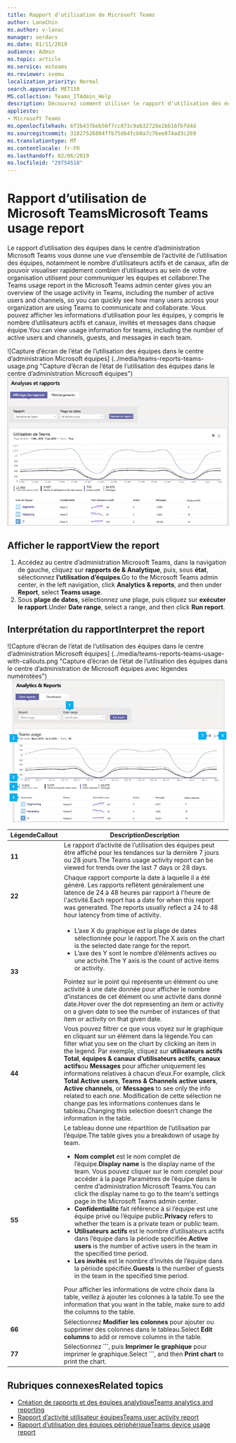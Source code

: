 ```yaml
---
title: Rapport d’utilisation de Microsoft Teams
author: LanaChin
ms.author: v-lanac
manager: serdars
ms.date: 01/11/2019
audience: Admin
ms.topic: article
ms.service: msteams
ms.reviewer: svemu
localization_priority: Normal
search.appverid: MET150
MS.collection: Teams_ITAdmin_Help
description: Découvrez comment utiliser le rapport d’utilisation des équipes dans le centre d’administration Microsoft Teams pour obtenir une vue d’ensemble de l’activité des équipes au sein de votre organisation.
appliesto:
- Microsoft Teams
ms.openlocfilehash: 6f3b437beb56f7cc073c9ab32728e2bb16fbfd4d
ms.sourcegitcommit: 31827526894ffb75d64fcb0a7c76ee874ad3c269
ms.translationtype: MT
ms.contentlocale: fr-FR
ms.lasthandoff: 02/06/2019
ms.locfileid: "29754518"
---
```

# <a name="microsoft-teams-usage-report"></a><span data-ttu-id="76b99-103">Rapport d’utilisation de Microsoft Teams</span><span class="sxs-lookup"><span data-stu-id="76b99-103">Microsoft Teams usage report</span></span>

<span data-ttu-id="76b99-104">Le rapport d’utilisation des équipes dans le centre d’administration Microsoft Teams vous donne une vue d’ensemble de l’activité de l’utilisation des équipes, notamment le nombre d’utilisateurs actifs et de canaux, afin de pouvoir visualiser rapidement combien d’utilisateurs au sein de votre organisation utilisent pour communiquer les équipes et collaborer.</span><span class="sxs-lookup"><span data-stu-id="76b99-104">The Teams usage report in the Microsoft Teams admin center gives you an overview of the usage activity in Teams, including the number of active users and channels, so you can quickly see how many users across your organization are using Teams to communicate and collaborate.</span></span> <span data-ttu-id="76b99-105">Vous pouvez afficher les informations d’utilisation pour les équipes, y compris le nombre d’utilisateurs actifs et canaux, invités et messages dans chaque équipe.</span><span class="sxs-lookup"><span data-stu-id="76b99-105">You can view usage information for  teams, including the number of active users and channels, guests, and messages in each team.</span></span>

<span data-ttu-id="76b99-106">![Capture d’écran de l’état de l’utilisation des équipes dans le centre d’administration Microsoft équipes] (../media/teams-reports-teams-usage.png "Capture d’écran de l’état de l’utilisation des équipes dans le centre d’administration Microsoft équipes")</span><span class="sxs-lookup"><span data-stu-id="76b99-106">![Screen shot of the Teams usage report in the Microsoft Teams admin center](../media/teams-reports-teams-usage.png "Screen shot of the Teams usage report in the Microsoft Teams admin center")</span></span>

## <a name="view-the-report"></a><span data-ttu-id="76b99-107">Afficher le rapport</span><span class="sxs-lookup"><span data-stu-id="76b99-107">View the report</span></span>

1. <span data-ttu-id="76b99-108">Accédez au centre d’administration Microsoft Teams, dans la navigation de gauche, cliquez sur **rapports de & Analytique**, puis, sous **état**, sélectionnez **l’utilisation d’équipes**.</span><span class="sxs-lookup"><span data-stu-id="76b99-108">Go to the Microsoft Teams admin center, in the left navigation, click **Analytics & reports**, and then under **Report**, select **Teams usage**.</span></span> 
2. <span data-ttu-id="76b99-109">Sous **plage de dates**, sélectionnez une plage, puis cliquez sur **exécuter le rapport**.</span><span class="sxs-lookup"><span data-stu-id="76b99-109">Under **Date range**, select a range, and then click **Run report**.</span></span>

## <a name="interpret-the-report"></a><span data-ttu-id="76b99-110">Interprétation du rapport</span><span class="sxs-lookup"><span data-stu-id="76b99-110">Interpret the report</span></span>

<span data-ttu-id="76b99-111">![Capture d’écran de l’état de l’utilisation des équipes dans le centre d’administration Microsoft équipes] (../media/teams-reports-teams-usage-with-callouts.png "Capture d’écran de l’état de l’utilisation des équipes dans le centre d’administration de Microsoft équipes avec légendes numérotées")</span><span class="sxs-lookup"><span data-stu-id="76b99-111">![Screen shot of the Teams usage report in the Microsoft Teams admin center](../media/teams-reports-teams-usage-with-callouts.png "Screen shot of the Teams usage report in the Microsoft Teams admin center with numbered callouts")</span></span>

|<span data-ttu-id="76b99-112">Légende</span><span class="sxs-lookup"><span data-stu-id="76b99-112">Callout</span></span> |<span data-ttu-id="76b99-113">Description</span><span class="sxs-lookup"><span data-stu-id="76b99-113">Description</span></span>  |
|--------|-------------|
|<span data-ttu-id="76b99-114">**1**</span><span class="sxs-lookup"><span data-stu-id="76b99-114">**1**</span></span>   |<span data-ttu-id="76b99-115">Le rapport d’activité de l’utilisation des équipes peut être affiché pour les tendances sur la dernière 7 jours ou 28 jours.</span><span class="sxs-lookup"><span data-stu-id="76b99-115">The Teams usage activity report can be viewed for trends over the last 7 days or 28 days.</span></span> |
|<span data-ttu-id="76b99-116">**2**</span><span class="sxs-lookup"><span data-stu-id="76b99-116">**2**</span></span>   |<span data-ttu-id="76b99-p102">Chaque rapport comporte la date à laquelle il a été généré. Les rapports reflètent généralement une latence de 24 à 48 heures par rapport à l'heure de l'activité.</span><span class="sxs-lookup"><span data-stu-id="76b99-p102">Each report has a date for when this report was generated. The reports usually reflect a 24 to 48 hour latency from time of activity.</span></span> |
|<span data-ttu-id="76b99-119">**3**</span><span class="sxs-lookup"><span data-stu-id="76b99-119">**3**</span></span>   |<ul><li><span data-ttu-id="76b99-120">L’axe X du graphique est la plage de dates sélectionnée pour le rapport.</span><span class="sxs-lookup"><span data-stu-id="76b99-120">The X axis on the chart is the selected date range for the report.</span></span></li> <li> <span data-ttu-id="76b99-121">L’axe des Y sont le nombre d’éléments actives ou une activité.</span><span class="sxs-lookup"><span data-stu-id="76b99-121">The Y axis is the count of active items or activity.</span></span></li> </ul><span data-ttu-id="76b99-122">Pointez sur le point qui représente un élément ou une activité à une date donnée pour afficher le nombre d’instances de cet élément ou une activité dans donné date.</span><span class="sxs-lookup"><span data-stu-id="76b99-122">Hover over the dot representing an item or activity on a given date to see the number of instances of that item or activity on that given date.</span></span>|
|<span data-ttu-id="76b99-123">**4**</span><span class="sxs-lookup"><span data-stu-id="76b99-123">**4**</span></span>   |<span data-ttu-id="76b99-124">Vous pouvez filtrer ce que vous voyez sur le graphique en cliquant sur un élément dans la légende.</span><span class="sxs-lookup"><span data-stu-id="76b99-124">You can filter what you see on the chart by clicking an item in the legend.</span></span> <span data-ttu-id="76b99-125">Par exemple, cliquez sur **utilisateurs actifs Total**, **équipes & canaux d’utilisateurs actifs**, **canaux actifs**ou **Messages** pour afficher uniquement les informations relatives à chacun d’eux.</span><span class="sxs-lookup"><span data-stu-id="76b99-125">For example, click  **Total Active users**, **Teams & Channels active users**,  **Active channels**, or **Messages** to see only the info related to each one.</span></span> <span data-ttu-id="76b99-126">Modification de cette sélection ne change pas les informations contenues dans le tableau.</span><span class="sxs-lookup"><span data-stu-id="76b99-126">Changing this selection doesn’t change the information in the table.</span></span> |
|<span data-ttu-id="76b99-127">**5**</span><span class="sxs-lookup"><span data-stu-id="76b99-127">**5**</span></span>   |<span data-ttu-id="76b99-128">Le tableau donne une répartition de l’utilisation par l’équipe.</span><span class="sxs-lookup"><span data-stu-id="76b99-128">The table gives you a breakdown of usage by team.</span></span> <ul><li><span data-ttu-id="76b99-129">**Nom complet** est le nom complet de l’équipe.</span><span class="sxs-lookup"><span data-stu-id="76b99-129">**Display name** is the display name of the team.</span></span> <span data-ttu-id="76b99-130">Vous pouvez cliquer sur le nom complet pour accéder à la page Paramètres de l’équipe dans le centre d’administration Microsoft Teams.</span><span class="sxs-lookup"><span data-stu-id="76b99-130">You can click the display name to go to the team's settings page in the Microsoft Teams admin center.</span></span> </li> <li><span data-ttu-id="76b99-131">**Confidentialité** fait référence à si l’équipe est une équipe privé ou l’équipe public.</span><span class="sxs-lookup"><span data-stu-id="76b99-131">**Privacy** refers to whether the team is a private team or public team.</span></span></li> <li><span data-ttu-id="76b99-132">**Utilisateurs actifs** est le nombre d’utilisateurs actifs dans l’équipe dans la période spécifiée.</span><span class="sxs-lookup"><span data-stu-id="76b99-132">**Active users** is the number of active users in the team in the specified time period.</span></span></li><li><span data-ttu-id="76b99-133">**Les invités** est le nombre d’invités de l’équipe dans la période spécifiée.</span><span class="sxs-lookup"><span data-stu-id="76b99-133">**Guests** is the number of guests in the team in the specified time period.</span></span></li> </li> </ul><span data-ttu-id="76b99-134">Pour afficher les informations de votre choix dans la table, veillez à ajouter les colonnes à la table.</span><span class="sxs-lookup"><span data-stu-id="76b99-134">To see the information that you want in the table, make sure to add the columns to the table.</span></span> |
|<span data-ttu-id="76b99-135">**6**</span><span class="sxs-lookup"><span data-stu-id="76b99-135">**6**</span></span>   |<span data-ttu-id="76b99-136">Sélectionnez **Modifier les colonnes** pour ajouter ou supprimer des colonnes dans le tableau.</span><span class="sxs-lookup"><span data-stu-id="76b99-136">Select **Edit columns** to add or remove columns in the table.</span></span> 
|<span data-ttu-id="76b99-137">**7**</span><span class="sxs-lookup"><span data-stu-id="76b99-137">**7**</span></span>   |<span data-ttu-id="76b99-138">Sélectionnez **˙˙˙**, puis **Imprimer le graphique** pour imprimer le graphique.</span><span class="sxs-lookup"><span data-stu-id="76b99-138">Select **˙˙˙**, and then **Print chart** to print the chart.</span></span> |

## <a name="related-topics"></a><span data-ttu-id="76b99-139">Rubriques connexes</span><span class="sxs-lookup"><span data-stu-id="76b99-139">Related topics</span></span>
- [<span data-ttu-id="76b99-140">Création de rapports et des équipes analytique</span><span class="sxs-lookup"><span data-stu-id="76b99-140">Teams analytics and reporting</span></span>](teams-reporting-reference.md)
- [<span data-ttu-id="76b99-141">Rapport d’activité utilisateur équipes</span><span class="sxs-lookup"><span data-stu-id="76b99-141">Teams user activity report</span></span>](user-activity-report.md)
- [<span data-ttu-id="76b99-142">Rapport d’utilisation des équipes périphérique</span><span class="sxs-lookup"><span data-stu-id="76b99-142">Teams device usage report</span></span>](device-usage-report.md)
